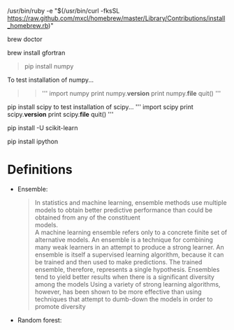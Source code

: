 
/usr/bin/ruby -e "$(/usr/bin/curl -fksSL https://raw.github.com/mxcl/homebrew/master/Library/Contributions/install_homebrew.rb)"

brew doctor

brew install gfortran

> pip install numpy

To test installation of numpy...
> 
> >	'''
> >	import numpy
	print numpy.__version__
	print numpy.__file__
	quit()
	'''

pip install scipy
to test installation of scipy...
	'''
	import scipy
	print scipy.__version__
	print scipy.__file__
	quit()
	'''

pip install -U scikit-learn

pip install ipython

Definitions
===========================
* Ensemble: 
	> In statistics and machine learning, ensemble methods use multiple models to  obtain better predictive performance than could be obtained from any of the constituent  
    models.  
    > A machine learning ensemble refers only to a concrete finite set of alternative models. An ensemble is a technique for combining many weak learners in an attempt to produce a strong learner. 
    > An ensemble is itself a supervised learning algorithm, because it can be trained and then used to make predictions. The trained ensemble, therefore, represents a single hypothesis. 
    > Ensembles tend to yield better results when there is a significant diversity among the models
    > Using a variety of strong learning algorithms, however, has been shown to be more effective than using techniques that attempt to dumb-down the models in order to promote diversity

* Random forest: 
